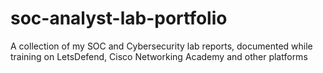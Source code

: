# soc-analyst-lab-portfolio
A collection of my SOC and Cybersecurity lab reports, documented while training on LetsDefend, Cisco Networking Academy and other platforms
